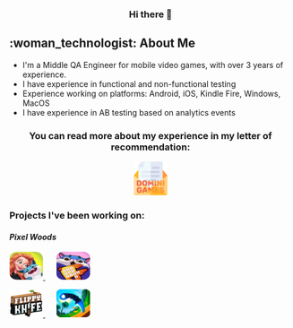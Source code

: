 <h3 align="center">Hi there 👋</h3>

<h2>:woman_technologist: About Me</h2>

+ I'm a Middle QA Engineer for mobile video games, with over 3 years of experience.
+ I have experience in functional and non-functional testing 
+ Experience working on platforms: Android, iOS, Kindle Fire, Windows, MacOS
+ I have experience in AB testing based on analytics events


<h3 align="center">You can read more about my experience in my letter of recommendation:</h3>

<p align="center">
  <a href="https://drive.google.com/file/d/1gHYBztBoc4YdY7ZxcsnrG2A5cCiFf08-/view?usp=share_link">
    <img src="https://github.com/Numilou/images/blob/main/icon-recommendation-letter-DG.png" alt="Recommendation Letter" width="60" height="60"/>
  </a>
</p>

<h3 align="left">Projects I've been working on:</h3>

<a href="https://youtu.be/1vJwc2fuKR0?si=qvYOSo9wMtl3rrqT" style="text-decoration: none;">
  <h4><em>Pixel Woods</em></h4>
</a>

<p align="left">
  <a href="https://apps.apple.com/ru/app/pixelwoods-%D0%BA%D0%B0%D1%80%D1%82%D0%B8%D0%BD%D0%B0-%D0%BF%D0%BE-%D0%BD%D0%BE%D0%BC%D0%B5%D1%80%D0%B0%D0%BC/id1541658506" style="margin-right: 20px;">
    <img src="https://github.com/Numilou/images/blob/main/PWios.png" alt="iOS Game" width="60" height="50"/>
  </a>
  <a href="https://play.google.com/store/apps/details?id=com.beresnevgames.pixelgallery&hl=en_US&pli=1">
    <img src="https://github.com/Numilou/images/blob/main/PWandroid.png" alt="Android Game" width="60" height="50"/>
  </a>
</p>

<p align="left">
  <a href="https://apps.apple.com/ru/app/flippy-knife/id1208359453" style="margin-right: 20px;">
    <img src="https://github.com/Numilou/images/blob/main/FK1ios.png" alt="iOS Game" width="60" height="50"/>
  </a>
  <a href="https://play.google.com/store/apps/details?id=com.BeresnevGames.Knife&hl=en">
    <img src="https://github.com/Numilou/images/blob/main/FK1android.png" alt="Android Game" width="60" height="50"/>
  </a>
</p>





<!--
<h4>Socials</h4>

<a href="https://www.linkedin.com/in/darya-ivanova-404a87258/" target="_blank" rel="noreferrer">
  <img src="https://github.com/Numilou/images/blob/main/icon-linkedin.png" alt="LinkedIn Profile" width="25" height="27" />
</a>
-->


